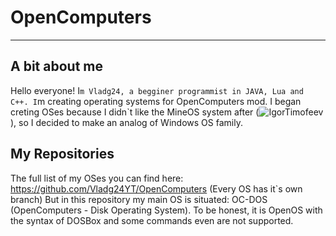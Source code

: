 # OpenComputers
---
## A bit about me

Hello everyone! I`m Vladg24, a begginer programmist in JAVA, Lua and C++. I`m creating operating systems for OpenComputers mod.
I began creting OSes because I didn`t like the MineOS system after (![IgorTimofeev](https://github.com/IgorTimofeev "His page")),
so I decided to make an analog of Windows OS family.

## My Repositories


The full list of my OSes you can find here: https://github.com/Vladg24YT/OpenComputers (Every OS has it`s own branch)
But in this repository my main OS is situated: OC-DOS (OpenComputers - Disk Operating System). 
To be honest, it is OpenOS with the syntax of DOSBox and some commands even are not supported.
